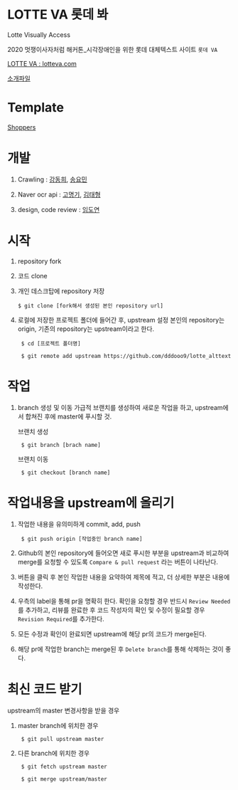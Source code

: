 # LOTTE VA 롯데 봐
Lotte Visually Access

2020 멋쟁이사자처럼 해커톤_시각장애인을 위한 롯데 대체텍스트 사이트 `롯데 VA`

[LOTTE VA : lotteva.com](http://lotteva.com)

[소개파일](https://drive.google.com/file/d/1QVJXBtdz9JWPMEd9S8hyNDC676regJdC/view?usp=sharing)

# Template

[Shoppers](https://colorlib.com/wp/template/shoppers/)

# 개발
1. Crawling : [강동희](https://github.com/dhk010111), [송요민](https://github.com/alsthd27)

1. Naver ocr api : [고명기](https://github.com/godgi), [김태형](https://github.com/pletain)

1. design, code review : [임도연](https://github.com/dddooo9)

# 시작
1. repository fork

1. 코드 clone

1. 개인 데스크탑에 repository 저장
       
       $ git clone [fork해서 생성된 본인 repository url]
       
1. 로컬에 저장한 프로젝트 폴더에 들어간 후, upstream 설정 
        본인의 repository는 origin, 기존의 repository는 upstream이라고 한다.
        
        $ cd [프로젝트 폴더명]
        
        $ git remote add upstream https://github.com/dddooo9/lotte_alttext
       
# 작업
1. branch 생성 및 이동
  가급적 브랜치를 생성하여 새로운 작업을 하고, upstream에서 합쳐진 후에 master에 푸시할 것.
  
    브랜치 생성
    
        $ git branch [brach name]
        
    브랜치 이동    
        
        $ git checkout [branch name]
        
# 작업내용을 upstream에 올리기 
1. 작업한 내용을 유의미하게 commit, add, push
        
        $ git push origin [작업중인 branch name]
        
1. Github의 본인 repository에 들어오면 새로 푸시한 부분을 upstream과 비교하여 merge를 요청할 수 있도록 `Compare & pull request` 라는 버튼이 나타난다.

1. 버튼을 클릭 후 본인 작업한 내용을 요약하여 제목에 적고, 더 상세한 부분은 내용에 작성한다.

1. 우측의 label을 통해 pr을 명확히 한다. 확인을 요청할 경우 반드시 `Review Needed`를 추가하고, 리뷰를 완료한 후 코드 작성자의 확인 및 수정이 필요할 경우 `Revision Required`를 추가한다.

1. 모든 수정과 확인이 완료되면 upstream에 해당 pr의 코드가 merge된다.

1. 해당 pr에 작업한 branch는 merge된 후 `Delete branch`를 통해 삭제하는 것이 좋다.

# 최신 코드 받기
upstream의 master 변경사항을 받을 경우

1. master branch에 위치한 경우
 
        $ git pull upstream master
        
1. 다른 branch에 위치한 경우

        $ git fetch upstream master
        
        $ git merge upstream/master
        
        
